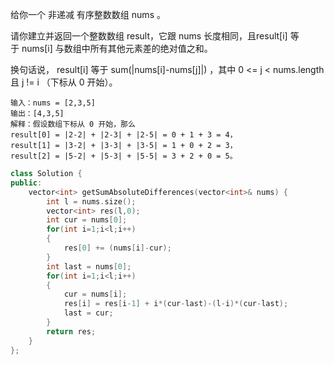 给你一个 非递减 有序整数数组 nums 。

请你建立并返回一个整数数组 result，它跟 nums 长度相同，且result[i] 等于 nums[i] 与数组中所有其他元素差的绝对值之和。

换句话说， result[i] 等于 sum(|nums[i]-nums[j]|) ，其中 0 <= j < nums.length 且 j != i （下标从 0 开始）。

```
输入：nums = [2,3,5]
输出：[4,3,5]
解释：假设数组下标从 0 开始，那么
result[0] = |2-2| + |2-3| + |2-5| = 0 + 1 + 3 = 4，
result[1] = |3-2| + |3-3| + |3-5| = 1 + 0 + 2 = 3，
result[2] = |5-2| + |5-3| + |5-5| = 3 + 2 + 0 = 5。

```

```C++
class Solution {
public:
    vector<int> getSumAbsoluteDifferences(vector<int>& nums) {
        int l = nums.size();
        vector<int> res(l,0);
        int cur = nums[0];
        for(int i=1;i<l;i++)
        {
            res[0] += (nums[i]-cur);
        }
        int last = nums[0];
        for(int i=1;i<l;i++)
        {
            cur = nums[i];
            res[i] = res[i-1] + i*(cur-last)-(l-i)*(cur-last);
            last = cur;
        }
        return res;
    }
};
```